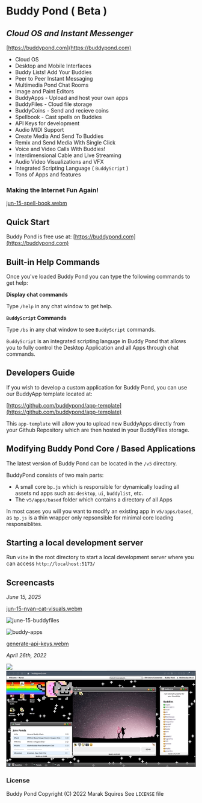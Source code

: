 # Buddy Pond ( Beta )

## *Cloud OS and Instant Messenger*
[https://buddypond.com](https://buddypond.com)

 - Cloud OS
 - Desktop and Mobile Interfaces
 - Buddy Lists! Add Your Buddies
 - Peer to Peer Instant Messaging
 - Multimedia Pond Chat Rooms
 - Image and Paint Editors 
 - BuddyApps - Upload and host your own apps
 - BuddyFiles - Cloud file storage
 - BuddyCoins - Send and recieve coins
 - Spellbook - Cast spells on Buddies
 - API Keys for development
 - Audio MIDI Support
 - Create Media And Send To Buddies
 - Remix and Send Media With Single Click
 - Voice and Video Calls With Buddies!
 - Interdimensional Cable and Live Streaming
 - Audio Video Visualizations and VFX
 - Integrated Scripting Language ( `BuddyScript` )
 - Tons of Apps and features


###  Making the Internet Fun Again!

[jun-15-spell-book.webm](https://github.com/user-attachments/assets/7754495f-dd39-42d0-b933-6f5058f7ab0c)


## Quick Start

Buddy Pond is free use at: [https://buddypond.com](https://buddypond.com)

## Built-in Help Commands

Once you've loaded Buddy Pond you can type the following commands to get help:

**Display chat commands**

Type `/help` in any chat window to get help.

**`BuddyScript` Commands**

Type `/bs` in any chat window to see `BuddyScript` commands.


`BuddyScript` is an integrated scripting languge in Buddy Pond that allows you to fully control the Desktop Application and all Apps through chat commands.

## Developers Guide

If you wish to develop a custom application for Buddy Pond, you can use our BuddyApp template located at:

[https://github.com/buddypond/app-template](https://github.com/buddypond/app-template)

This `app-template` will allow you to upload new BuddyApps directly from your Github Repository which are then hosted in your BuddyFiles storage.

## Modifying Buddy Pond Core / Based Applications

The latest version of Buddy Pond can be located in the `/v5` directory.

BuddyPond consists of two main parts:

  - A small core `bp.js` which is responsible for dynamically loading all assets nd apps such as:  `desktop`, `ui`, `buddylist`, etc.
  - The `v5/apps/based` folder which contains a directory of all Apps

In most cases you will you want to modify an existing app in `v5/apps/based`, as `bp.js` is a thin wrapper only repsonsible for minimal core loading responsiblites.

## Starting a local development server

Run `vite` in the root directory to start a local development server where you can access `http://localhost:5173/`


## Screencasts

*June 15, 2025*

[jun-15-nyan-cat-visuals.webm](https://github.com/user-attachments/assets/44870005-62c2-43a1-a8d4-961bcf0925a7)

<img width="1484" alt="june-15-buddyfiles" src="https://github.com/user-attachments/assets/26064549-dbb2-4095-bfe9-ec10113df33c" />


![buddy-apps](https://github.com/user-attachments/assets/c5f06d1c-bef4-4ffb-82e1-2e7857689efd)

[generate-api-keys.webm](https://github.com/user-attachments/assets/6294550b-68e8-4483-a3bc-8d825164916f)


*April 26th, 2022*

<img src="https://buddypond.com/desktop/assets/images/misc/alpha-youtube.jpeg"/>
<a href="https://buddypond.com"><img src="https://github.com/Marak/buddypond-assets/raw/master/promo/buddypond-demo-april-2022.gif"/></a>


### License
Buddy Pond Copyright (C) 2022 Marak Squires
See `LICENSE` file
